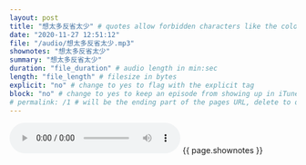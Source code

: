 ```yaml
---
layout: post
title: "想太多反省太少" # quotes allow forbidden characters like the colon
date: "2020-11-27 12:51:12"
file: "/audio/想太多反省太少.mp3"
shownotes: "想太多反省太少"
summary: "想太多反省太少"
duration: "file_duration" # audio length in min:sec
length: "file_length" # filesize in bytes
explicit: "no" # change to yes to flag with the explicit tag
block: "no" # change to yes to keep an episode from showing up in iTunes
# permalink: /1 # will be the ending part of the pages URL, delete to default to the title
---
```


<audio controls>
<source src="{{site.url}}{{site.baseurl}}{{ page.file }}" type="audio/x-mp3">
Your browser does not support the audio element.
</audio>
{{ page.shownotes }}
